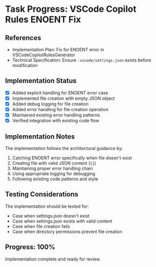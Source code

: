 # Task Progress: VSCode Copilot Rules ENOENT Fix

## References

- Implementation Plan: Fix for ENOENT error in VSCodeCopilotRulesGenerator
- Technical Specification: Ensure `.vscode/settings.json` exists before modification

## Implementation Status

- [x] Added explicit handling for ENOENT error case
- [x] Implemented file creation with empty JSON object
- [x] Added debug logging for file creation
- [x] Added error handling for file creation operation
- [x] Maintained existing error handling patterns
- [x] Verified integration with existing code flow

## Implementation Notes

The implementation follows the architectural guidance by:

1. Catching ENOENT error specifically when file doesn't exist
2. Creating file with valid JSON content (`{}`)
3. Maintaining proper error handling chain
4. Using appropriate logging for debugging
5. Following existing code patterns and style

## Testing Considerations

The implementation should be tested for:

- Case when settings.json doesn't exist
- Case when settings.json exists with valid content
- Case when file creation fails
- Case when directory permissions prevent file creation

## Progress: 100%

Implementation complete and ready for review.

